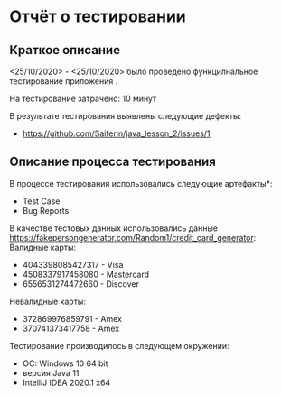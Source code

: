 # Отчёт о тестировании <Credit Card Number Validator>

## Краткое описание

<25/10/2020> - <25/10/2020> было проведено функцилнальное тестирование приложения <Credit Card Number Validator>.

На тестирование затрачено: 10 минут

В результате тестирования выявлены следующие дефекты:
* https://github.com/Saiferin/java_lesson_2/issues/1


## Описание процесса тестирования

В процессе тестирования использовались следующие артефакты*:
* Test Case
* Bug Reports


В качестве тестовых данных использовались данные https://fakepersongenerator.com/Random1/credit_card_generator:
Валидные карты:
* 4043398085427317 - Visa
* 4508337917458080 - Mastercard
* 6556531274472660 - Discover


Невалидные карты:
* 372869976859791 - Amex
* 370741373417758 - Amex


Тестирование производилось в следующем окружении:
* ОС: Windows 10 64 bit
* версия Java 11
* IntelliJ IDEA 2020.1 x64

